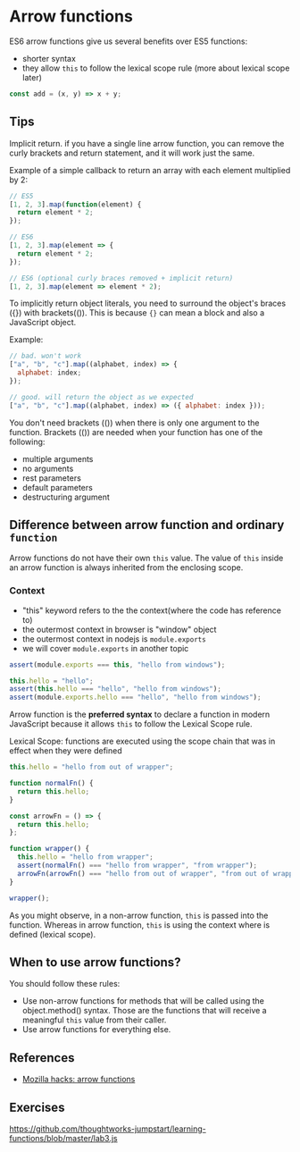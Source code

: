 # Arrow functions

ES6 arrow functions give us several benefits over ES5 functions:

- shorter syntax
- they allow `this` to follow the lexical scope rule (more about lexical scope later)

```js
const add = (x, y) => x + y;
```

## Tips

Implicit return. if you have a single line arrow function, you can remove the curly brackets and return statement, and it will work just the same.

Example of a simple callback to return an array with each element multiplied by 2:

```js
// ES5
[1, 2, 3].map(function(element) {
  return element * 2;
});

// ES6
[1, 2, 3].map(element => {
  return element * 2;
});

// ES6 (optional curly braces removed + implicit return)
[1, 2, 3].map(element => element * 2);
```

To implicitly return object literals, you need to surround the object's braces ({}) with brackets(()). This is because `{}` can mean a block and also a JavaScript object.

Example:

```js
// bad. won't work
["a", "b", "c"].map((alphabet, index) => {
  alphabet: index;
});

// good. will return the object as we expected
["a", "b", "c"].map((alphabet, index) => ({ alphabet: index }));
```

You don't need brackets (()) when there is only one argument to the function.
Brackets (()) are needed when your function has one of the following:

- multiple arguments
- no arguments
- rest parameters
- default parameters
- destructuring argument

## Difference between arrow function and ordinary `function`

Arrow functions do not have their own `this` value. The value of `this` inside an arrow function is always inherited from the enclosing scope.

### Context

- "this" keyword refers to the the context(where the code has reference to)
- the outermost context in browser is "window" object
- the outermost context in nodejs is `module.exports`
- we will cover `module.exports` in another topic

```js
assert(module.exports === this, "hello from windows");

this.hello = "hello";
assert(this.hello === "hello", "hello from windows");
assert(module.exports.hello === "hello", "hello from windows");
```

Arrow function is the **preferred syntax** to declare a function in modern JavaScript because it allows `this` to follow the Lexical Scope rule.

Lexical Scope: functions are executed using the scope chain that was in effect when they were defined

```js
this.hello = "hello from out of wrapper";

function normalFn() {
  return this.hello;
}

const arrowFn = () => {
  return this.hello;
};

function wrapper() {
  this.hello = "hello from wrapper";
  assert(normalFn() === "hello from wrapper", "from wrapper");
  arrowFn(arrowFn() === "hello from out of wrapper", "from out of wrapper");
}

wrapper();
```

As you might observe, in a non-arrow function, `this` is passed into the function. Whereas in arrow function, `this` is using the context where is defined (lexical scope).

## When to use arrow functions?

You should follow these rules:

- Use non-arrow functions for methods that will be called using the object.method() syntax. Those are the functions that will receive a meaningful `this` value from their caller.
- Use arrow functions for everything else.

## References

- [Mozilla hacks: arrow functions](https://hacks.mozilla.org/2015/06/es6-in-depth-arrow-functions/)

## Exercises

https://github.com/thoughtworks-jumpstart/learning-functions/blob/master/lab3.js
